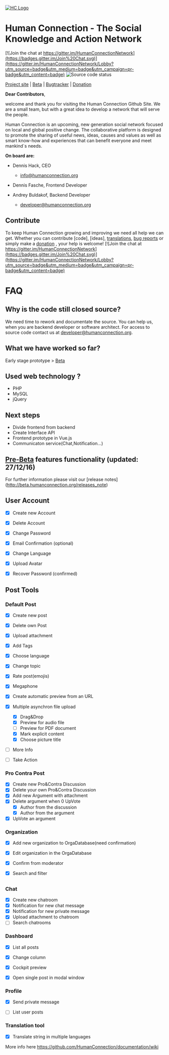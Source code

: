 [![HC Logo](http://test2.human-connection.org/images/hc_logo_with_subline.svg)](http://start.humanconnection.org/)
# Human Connection - The Social Knowledge and Action Network
[![Join the chat at https://gitter.im/HumanConnectionNetwork](https://badges.gitter.im/Join%20Chat.svg)](https://gitter.im/HumanConnectionNetwork/Lobby?utm_source=badge&utm_medium=badge&utm_campaign=pr-badge&utm_content=badge)
![Source code status](https://img.shields.io/badge/source-closed-red.svg)

[Project site](http://start.humanconnection.org/) |
[Beta](http://beta.humanconnection.org/) |
[Bugtracker](http://beta.humanconnection.org/tools/bugs_tracker) |
[Donation](http://start.humanconnection.org/donate/)

__Dear Contributors__,

welcome and thank you for visiting the Human Connection Github Site. 
We are a small team, but with a great idea to develop a network that will serve the people.

Human Connection is an upcoming, new generation social network focused on local and global positive change. The collaborative platform is designed to promote the sharing of useful news, ideas, causes and values as well as smart know-how and experiences that can benefit everyone and meet mankind´s needs.

__On board are:__

- Dennis Hack, CEO
  - [info@humanconnection.org](mailto:info@humanconnection.org)

- Dennis Fasche, Frontend Developer
- Andrey Buldakof, Backend Developer

  -  [developer@humanconnection.org](mailto:developer@humanconnection.org)
  


## Contribute

To keep Human Connection growing and improving we need all help we can get. Whether you can contribute [code], [ideas], [translations](http://beta.humanconnection.org/tools/translation), [bug reports](http://beta.humanconnection.org/tools/bugs_tracker) or simply make a [donation](http://start.humanconnection.org/donate/)
, your help is welcome!
[![Join the chat at https://gitter.im/HumanConnectionNetwork](https://badges.gitter.im/Join%20Chat.svg)](https://gitter.im/HumanConnectionNetwork/Lobby?utm_source=badge&utm_medium=badge&utm_campaign=pr-badge&utm_content=badge)

# FAQ

## Why is the code still closed source?

We need time to rework and documentate the source. You can help us, when you are backend developer or software architect. For access to source code contact us at [developer@humanconnection.org](mailto:developer@humanconnection.org).

## What we have worked so far?

Early stage prototype > [Beta](http://beta.humanconnection.org/)

## Used web technology ?

- PHP
- MySQL
- jQuery

## Next steps

- Divide frontend from backend
- Create Interface API
- Frontend prototype in Vue.js
- Communicaton service(Chat,Notification...)

## [Pre-Beta](http://beta.humanconnection.org/) features functionality (updated: 27/12/16)
For further information please visit our [release notes] (http://beta.humanconnection.org/releases_note)
## User Account
- [x] Create new Account
- [x] Delete Account
- [x] Change Password
- [x] Email Confirmation (optional)
- [x] Change Language
- [x] Upload Avatar
- [x] Recover Password (confirmed)


## Post Tools

### Default Post
- [x] Create new post
- [x] Delete own Post
- [x] Upload attachment
- [x] Add Tags
- [x] Choose language
- [x] Change topic
- [x] Rate post(emojis)
- [x] Megaphone
- [x] Create automatic preview from an URL
- [x] Multiple asynchron file upload
  - [x] Drag&Drop
  - [x] Preview for audio file
  - [ ] Preview for PDF document
  - [x] Mark explicit content
  - [x] Choose picture title
- [ ] More Info
- [ ] Take Action



### Pro Contra Post
- [x] Create new Pro&Contra Discussion
- [x] Delete your own Pro&Contra Discussion
- [x] Add new Argument with attachment
- [x] Delete argument when 0 UpVote
  - [x] Author from the discussion
  - [x] Author from the argument
- [x] UpVote an argument

### Organization
- [x] Add new organization to OrgaDatabase(need confirmation)
- [x] Edit organization in the OrgaDatabase
- [x] Confirm from moderator
- [x] Search and filter


##

### Chat
- [x] Create new chatroom
- [x] Notification for new chat message
- [x] Notification for new private message
- [x] Upload attachment to chatroom
- [ ] Search chatrooms

### Dashboard
- [x] List all posts
- [x] Change column
- [x] Cockpit preview
- [x] Open single post in modal window


### Profile
- [x] Send private message
- [ ] List user posts 


### Translation tool
- [x] Translate string in multiple languages

More info here
<https://github.com/HumanConnection/documentation/wiki>
